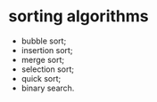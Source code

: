 # sorting algorithms

- bubble sort;
- insertion sort;
- merge sort;
- selection sort;
- quick sort;
- binary search.